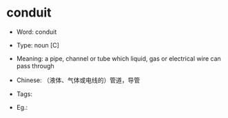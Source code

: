 # conduit

- Word: conduit

- Type: noun [C]
- Meaning: a pipe, channel or tube which liquid, gas or electrical wire can pass through
- Chinese: （液体、气体或电线的）管道，导管
- Tags: 
- Eg.: 

